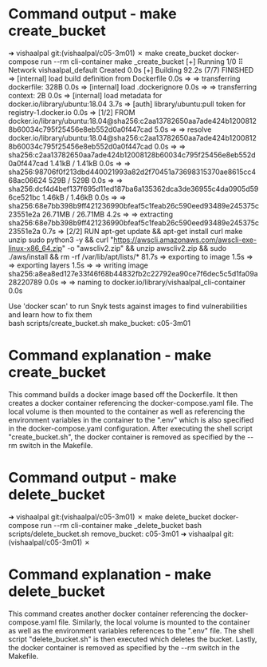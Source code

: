# Command output - make create_bucket
➜  vishaalpal git:(vishaalpal/c05-3m01) ✗ make create_bucket
docker-compose run --rm cli-container make _create_bucket
[+] Running 1/0
 ⠿ Network vishaalpal_default  Created                                                                                                                                                                                                                                         0.0s
[+] Building 92.2s (7/7) FINISHED                                                                                                                                                                                                                                                   
 => [internal] load build definition from Dockerfile                                                                                                                                                                                                                           0.0s
 => => transferring dockerfile: 328B                                                                                                                                                                                                                                           0.0s
 => [internal] load .dockerignore                                                                                                                                                                                                                                              0.0s
 => => transferring context: 2B                                                                                                                                                                                                                                                0.0s
 => [internal] load metadata for docker.io/library/ubuntu:18.04                                                                                                                                                                                                                3.7s
 => [auth] library/ubuntu:pull token for registry-1.docker.io                                                                                                                                                                                                                  0.0s
 => [1/2] FROM docker.io/library/ubuntu:18.04@sha256:c2aa13782650aa7ade424b12008128b60034c795f25456e8eb552d0a0f447cad                                                                                                                                                          5.0s
 => => resolve docker.io/library/ubuntu:18.04@sha256:c2aa13782650aa7ade424b12008128b60034c795f25456e8eb552d0a0f447cad                                                                                                                                                          0.0s
 => => sha256:c2aa13782650aa7ade424b12008128b60034c795f25456e8eb552d0a0f447cad 1.41kB / 1.41kB                                                                                                                                                                                 0.0s
 => => sha256:98706f0f213dbd440021993a82d2f70451a73698315370ae8615cc468ac06624 529B / 529B                                                                                                                                                                                     0.0s
 => => sha256:dcf4d4bef137f695d11ed187ba6a135362dca3de36955c4da0905d596ce521bc 1.46kB / 1.46kB                                                                                                                                                                                 0.0s
 => => sha256:68e7bb398b9ff421236990bfeaf5c1feab26c590eed93489e245375c23551e2a 26.71MB / 26.71MB                                                                                                                                                                               4.2s
 => => extracting sha256:68e7bb398b9ff421236990bfeaf5c1feab26c590eed93489e245375c23551e2a                                                                                                                                                                                      0.7s
 => [2/2] RUN apt-get update && apt-get install curl make unzip sudo python3 -y &&   curl "https://awscli.amazonaws.com/awscli-exe-linux-x86_64.zip" -o "awscliv2.zip" &&   unzip awscliv2.zip &&   sudo ./aws/install &&   rm -rf /var/lib/apt/lists/*                       81.7s
 => exporting to image                                                                                                                                                                                                                                                         1.5s
 => => exporting layers                                                                                                                                                                                                                                                        1.5s
 => => writing image sha256:a8ea8ed127e33f46f68b44832fb2c22792ea90ce7f6dec5c5d1fa09a28220789                                                                                                                                                                                   0.0s 
 => => naming to docker.io/library/vishaalpal_cli-container                                                                                                                                                                                                                    0.0s 
                                                                                                                                                                                                                                                                                    
Use 'docker scan' to run Snyk tests against images to find vulnerabilities and learn how to fix them                                                                                                                                                                                
bash scripts/create_bucket.sh
make_bucket: c05-3m01
 
 # Command explanation - make create_bucket
This command builds a docker image based off the Dockerfile. It then creates a docker container referencing the docker-compose.yaml file. 
The local volume is then mounted to the container as well as referencing the environment variables in the container to the ".env" which is also specified in the docker-compose.yaml configuration. After executing the shell script "create_bucket.sh", the docker container is removed as specified by the --rm switch in the Makefile.

# Command output - make delete_bucket
➜  vishaalpal git:(vishaalpal/c05-3m01) ✗ make delete_bucket
docker-compose run --rm cli-container make _delete_bucket
bash scripts/delete_bucket.sh
remove_bucket: c05-3m01
➜  vishaalpal git:(vishaalpal/c05-3m01) ✗ 

# Command explanation - make delete_bucket
This command creates another docker container referencing the docker-compose.yaml file. Similarly, the local volume is mounted to the container as well as the environment variables references to the ".env" file. The shell script "delete_bucket.sh" is then executed which deletes the bucket. Lastly, the docker container is removed as specified by the --rm switch in the Makefile. 
